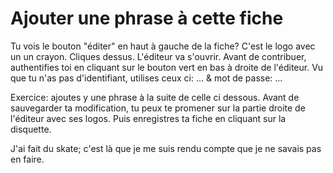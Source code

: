 # Ajouter une phrase à cette fiche

Tu vois le bouton "éditer" en haut à gauche de la fiche?
C'est le logo avec un un crayon.
Cliques dessus.
L'éditeur va s'ouvrir.
Avant de contribuer, authentifies toi en cliquant sur le bouton vert en bas à droite de l'éditeur.
Vu que tu n'as pas d'identifiant, utilises ceux ci: ... & mot de passe: ... 

Exercice: ajoutes y une phrase à la suite de celle ci dessous. 
Avant de sauvegarder ta modification, tu peux te promener sur la partie droite de l'éditeur avec ses logos.
Puis enregistres ta fiche en cliquant sur la disquette. 

J'ai fait du skate; c'est là que je me suis rendu compte que je ne savais pas en faire.
